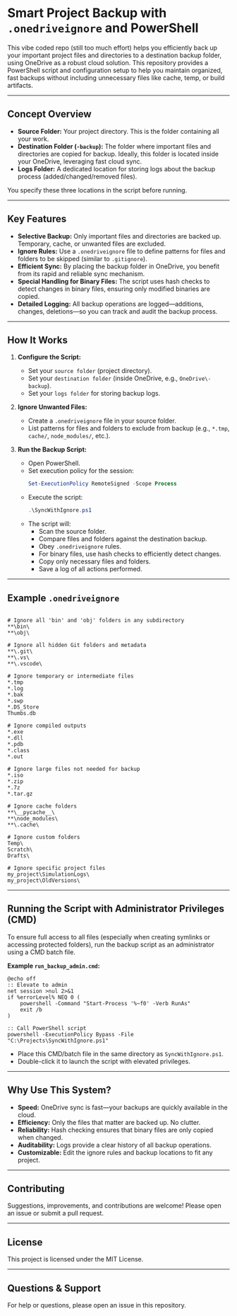 # Smart Project Backup with `.onedriveignore` and PowerShell

This vibe coded repo (still too much effort) helps you efficiently back up your important project files and directories to a destination backup folder, using OneDrive as a robust cloud solution. This repository provides a PowerShell script and configuration setup to help you maintain organized, fast backups without including unnecessary files like cache, temp, or build artifacts.

---

## Concept Overview

- **Source Folder:** Your project directory. This is the folder containing all your work.
- **Destination Folder (`-backup`):** The folder where important files and directories are copied for backup. Ideally, this folder is located inside your OneDrive, leveraging fast cloud sync.
- **Logs Folder:** A dedicated location for storing logs about the backup process (added/changed/removed files).

You specify these three locations in the script before running.

---

## Key Features

- **Selective Backup:** Only important files and directories are backed up. Temporary, cache, or unwanted files are excluded.
- **Ignore Rules:** Use a `.onedriveignore` file to define patterns for files and folders to be skipped (similar to `.gitignore`).
- **Efficient Sync:** By placing the backup folder in OneDrive, you benefit from its rapid and reliable sync mechanism.
- **Special Handling for Binary Files:** The script uses hash checks to detect changes in binary files, ensuring only modified binaries are copied.
- **Detailed Logging:** All backup operations are logged—additions, changes, deletions—so you can track and audit the backup process.

---

## How It Works

1. **Configure the Script:**
   - Set your `source folder` (project directory).
   - Set your `destination folder` (inside OneDrive, e.g., `OneDrive\-backup`).
   - Set your `logs folder` for storing backup logs.

2. **Ignore Unwanted Files:**
   - Create a `.onedriveignore` file in your source folder.
   - List patterns for files and folders to exclude from backup (e.g., `*.tmp`, `cache/`, `node_modules/`, etc.).

3. **Run the Backup Script:**
   - Open PowerShell.
   - Set execution policy for the session:
     ```powershell
     Set-ExecutionPolicy RemoteSigned -Scope Process
     ```
   - Execute the script:
     ```powershell
     .\SyncWithIgnore.ps1
     ```
   - The script will:
     - Scan the source folder.
     - Compare files and folders against the destination backup.
     - Obey `.onedriveignore` rules.
     - For binary files, use hash checks to efficiently detect changes.
     - Copy only necessary files and folders.
     - Save a log of all actions performed.

---

## Example `.onedriveignore`

```

# Ignore all 'bin' and 'obj' folders in any subdirectory
**\bin\
**\obj\

# Ignore all hidden Git folders and metadata
**\.git\
**\.vs\
**\.vscode\

# Ignore temporary or intermediate files
*.tmp
*.log
*.bak
*.swp
*.DS_Store
Thumbs.db

# Ignore compiled outputs
*.exe
*.dll
*.pdb
*.class
*.out

# Ignore large files not needed for backup
*.iso
*.zip
*.7z
*.tar.gz

# Ignore cache folders
**\__pycache__\
**\node_modules\
**\.cache\

# Ignore custom folders
Temp\
Scratch\
Drafts\

# Ignore specific project files
my_project\SimulationLogs\
my_project\OldVersions\

```

---

## Running the Script with Administrator Privileges (CMD)

To ensure full access to all files (especially when creating symlinks or accessing protected folders), run the backup script as an administrator using a CMD batch file.

**Example `run_backup_admin.cmd`:**

```batch
@echo off
:: Elevate to admin
net session >nul 2>&1
if %errorLevel% NEQ 0 (
    powershell -Command "Start-Process '%~f0' -Verb RunAs"
    exit /b
)

:: Call PowerShell script
powershell -ExecutionPolicy Bypass -File "C:\Projects\SyncWithIgnore.ps1"

```

- Place this CMD/batch file in the same directory as `SyncWithIgnore.ps1`.
- Double-click it to launch the script with elevated privileges.

---

## Why Use This System?

- **Speed:** OneDrive sync is fast—your backups are quickly available in the cloud.
- **Efficiency:** Only the files that matter are backed up. No clutter.
- **Reliability:** Hash checking ensures that binary files are only copied when changed.
- **Auditability:** Logs provide a clear history of all backup operations.
- **Customizable:** Edit the ignore rules and backup locations to fit any project.

---

## Contributing

Suggestions, improvements, and contributions are welcome! Please open an issue or submit a pull request.

---

## License

This project is licensed under the MIT License.

---

## Questions & Support

For help or questions, please open an issue in this repository.
